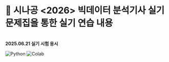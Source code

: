 # 📖 시나공 <2026> 빅데이터 분석기사 실기 문제집을 통한 실기 연습 내용
<br>**2025.06.21 실기 시험 응시**<br>

![Python](https://img.shields.io/badge/Python-3.10+-blue?logo=python)
![Colab](https://img.shields.io/badge/Google_Colab-F9AB00?style=flat-square&logo=google-colab&logoColor=white)
